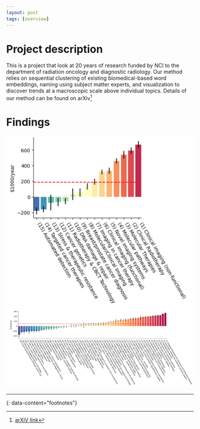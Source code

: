 ```yaml
---
layout: post
tags: [overview]
---
```


# Project description
This is a project that look at 20 years of research funded by NCI to the department of radiation oncology and diagnostic radiology. Our method relies on sequential clustering of existing biomedical-based word embeddings, naming using subject matter experts, and visualization to discover trends at a macroscopic scale above individual topics. Details of our method can be found on arXiv[^1]

# Findings
![fig1](images/rad_clustering_fig1.png)
![fig2](images/rad_clustering_fig2.png)

---
{: data-content="footnotes"}

[^1]: [arXiV link](https://arxiv.org/abs/2306.13075)
